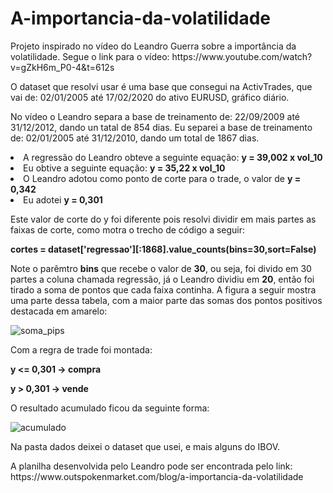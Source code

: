 # A-importancia-da-volatilidade
<p>Projeto inspirado no vídeo do Leandro Guerra sobre a importância da volatilidade. Segue o link para o vídeo:
<link>https://www.youtube.com/watch?v=gZkH6m_P0-4&t=612s</link> </p>
<p>O dataset que resolvi usar é uma base que consegui na ActivTrades, que vai de: 
02/01/2005 até 17/02/2020 do ativo EURUSD, gráfico diário. </p>
<p>No vídeo o Leandro separa a base de treinamento de: 22/09/2009 até 31/12/2012, dando un tatal de 854 dias. 
Eu separei a base de treinamento de: 02/01/2005 até 31/12/2010, dando um total de 1867 dias.</p>
<li>A regressão do Leandro obteve a seguinte equação: <b>y = 39,002 x vol_10</b></li>
<li>Eu obtive a seguinte equação: <b>y = 35,22 x vol_10</b></li>
<li>O Leandro adotou como ponto de corte para o trade, o valor de <b>y = 0,342</b></li>
<li>Eu adotei <b>y = 0,301</b></li>
<p>Este valor de corte do y foi diferente pois resolvi dividir em mais partes as faixas de corte, 
como motra o trecho de código a seguir:<p/>
<p><b>cortes = dataset['regressao'][:1868].value_counts(bins=30,sort=False)</b></p>
<p>Note o parêmtro <b>bins</b> que recebe o valor de <b>30</b>, ou seja, foi divido em 30 partes a coluna chamada
regressão, já o Leandro dividiu em <b>20</b>, então foi tirado a soma de pontos que cada faixa continha. A figura a seguir mostra
uma parte dessa tabela, com a maior parte das somas dos pontos positivos destacada em amarelo:</p>

![soma_pips](https://user-images.githubusercontent.com/24875841/74861995-12f50200-532a-11ea-89b7-6e5593324fcd.PNG)

<p>Com a regra de trade foi montada:</p><p> <b>y <= 0,301 -> compra </p><p> y > 0,301 -> vende</b></p>
<p>O resultado acumulado ficou da seguinte forma:</p>

![acumulado](https://user-images.githubusercontent.com/24875841/74862433-e42b5b80-532a-11ea-863f-cf0b9e18fb09.PNG)

<p>Na pasta dados deixei o dataset que usei, e mais alguns do IBOV.</p>

<p>A planilha desenvolvida pelo Leandro pode ser encontrada pelo link: 
<link>https://www.outspokenmarket.com/blog/a-importancia-da-volatilidade</link></p>
